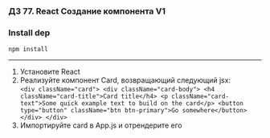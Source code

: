### ДЗ 77. React Создание компонента V1

### Install dep

`npm install`

<hr>

1. Установите React
2. Реализуйте компонент Card, возвращающий следующий jsx:  
        ```
        <div className="card">
            <div className="card-body">
                <h4 className="card-title">Card title</h4>
                <p className="card-text">Some quick example text to build on the card</p>
                <button type="button" className="btn btn-primary">Go somewhere</button>
            </div>
        </div>
        ```
3. Импортируйте card в App.js и отрендерите его
